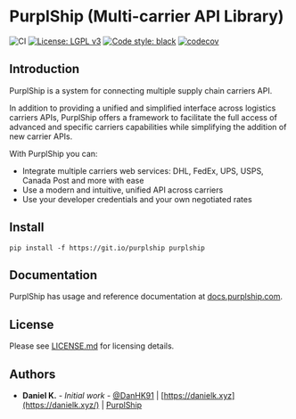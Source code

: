 # PurplShip (Multi-carrier API Library)

![CI](https://github.com/PurplShip/purplship/workflows/PuprlShip/badge.svg)
[![License: LGPL v3](https://img.shields.io/badge/License-LGPL%20v3-blue.svg)](https://www.gnu.org/licenses/lgpl-3.0)
[![Code style: black](https://img.shields.io/badge/code%20style-black-000000.svg)](https://github.com/python/black)
[![codecov](https://codecov.io/gh/PurplShip/purplship/branch/master/graph/badge.svg)](https://codecov.io/gh/PurplShip/purplship)

## Introduction

PurplShip is a system for connecting multiple supply chain carriers API.

In addition to providing a unified and simplified interface across logistics carriers APIs,
PurplShip offers a framework to facilitate the full access of advanced and specific carriers
capabilities while simplifying the addition of new carrier APIs.


With PurplShip you can:

- Integrate multiple carriers web services: DHL, FedEx, UPS, USPS, Canada Post and more with ease
- Use a modern and intuitive, unified API across carriers
- Use your developer credentials and your own negotiated rates


## Install

```shell script
pip install -f https://git.io/purplship purplship
```


## Documentation

PurplShip has usage and reference documentation at [docs.purplship.com](https://docs.purplship.com).


## License

Please see [LICENSE.md](https://github.com/PurplShip/purplship/blob/master/LICENSE) for licensing details.


## Authors

- **Daniel K.** - *Initial work* - [@DanHK91](https://github.com/DanH91) | [https://danielk.xyz](https://danielk.xyz/) | [PurplShip](https://purplship.com)

